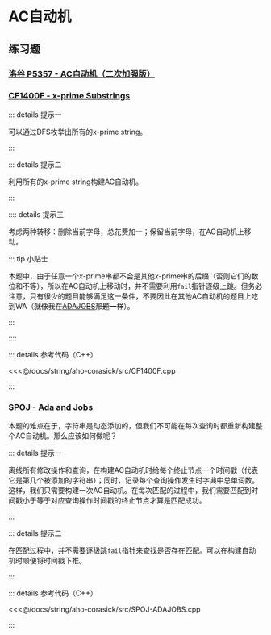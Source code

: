 # AC自动机

## 练习题

### [洛谷 P5357 - AC自动机（二次加强版）](https://www.luogu.com.cn/problem/P5357)

### [CF1400F - x-prime Substrings](https://codeforces.com/contest/1400/problem/F)

::: details 提示一

可以通过DFS枚举出所有的x-prime string。

:::

::: details 提示二

利用所有的x-prime string构建AC自动机。

:::

:::: details 提示三

考虑两种转移：删除当前字母，总花费加一；保留当前字母，在AC自动机上移动。

::: tip 小贴士

本题中，由于任意一个$x$-prime串都不会是其他$x$-prime串的后缀（否则它们的数位和不等），所以在AC自动机上移动时，并不需要利用`fail`指针逐级上跳。但务必注意，只有很少的题目能够满足这一条件，不要因此在其他AC自动机的题目上吃到WA（~~就像我在[ADAJOBS](./#spoj-ada-and-jobs)那题一样~~）。

:::

::::

::: details 参考代码（C++）

<<<@/docs/string/aho-corasick/src/CF1400F.cpp

:::

### [SPOJ - Ada and Jobs](https://www.spoj.com/problems/ADAJOBS/)

本题的难点在于，字符串是动态添加的，但我们不可能在每次查询时都重新构建整个AC自动机。那么应该如何做呢？

::: details 提示一

离线所有修改操作和查询，在构建AC自动机时给每个终止节点一个时间戳（代表它是第几个被添加的字符串）；同时，记录每个查询操作发生时字典中总单词数。这样，我们只需要构建一次AC自动机。在每次匹配的过程中，我们需要匹配到时间戳小于等于对应查询操作时间戳的终止节点才算是匹配成功。

:::

::: details 提示二

在匹配过程中，并不需要逐级跳`fail`指针来查找是否存在匹配。可以在构建自动机时顺便将时间戳下推。

:::

::: details 参考代码（C++）

<<<@/docs/string/aho-corasick/src/SPOJ-ADAJOBS.cpp

:::
